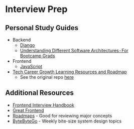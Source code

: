 # Interview Prep

## Personal Study Guides
- Backend
  - [Django](Backend/DjangoQuestions.md)
  - [Understanding Different Software Architectures - For Bootcamp Grads](Backend/ArchitectureBasics.md)
- Frontend
  - [JavaScript](Frontend/JavaScriptQuestions.md)
- [Tech Career Growth Learning Resources and Roadmap](Tech-Career-Growth-Learning-Resources-And-Roadmaps/)
  - See the original repo [here](https://github.com/Gear61/Tech-Career-Growth-Learning-Resources-And-Roadmaps#-interviewing) 

## Additional Resources
- [Frontend Interview Handbook](https://www.frontendinterviewhandbook.com/)
- [Great Frontend](https://www.greatfrontend.com/)
- [Roadmaps](https://roadmap.sh/roadmaps) - Good for reviewing major concepts
- [ByteByteGo](https://blog.bytebytego.com/) - Weekly bite-size system design topics
